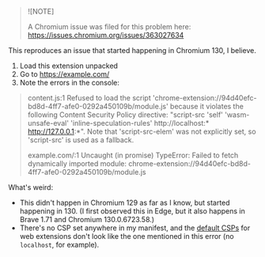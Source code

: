 > ![NOTE]
>
> A Chromium issue was filed for this problem here: https://issues.chromium.org/issues/363027634

This reproduces an issue that started happening in Chromium 130, I believe.

1. Load this extension unpacked
2. Go to https://example.com/
3. Note the errors in the console:

> content.js:1 Refused to load the script 'chrome-extension://94d40efc-bd8d-4ff7-afe0-0292a450109b/module.js' because it violates the following Content Security Policy directive: "script-src 'self' 'wasm-unsafe-eval' 'inline-speculation-rules' http://localhost:* http://127.0.0.1:*". Note that 'script-src-elem' was not explicitly set, so 'script-src' is used as a fallback.
>
> example.com/:1 Uncaught (in promise) TypeError: Failed to fetch dynamically imported module: chrome-extension://94d40efc-bd8d-4ff7-afe0-0292a450109b/module.js

What's weird:

* This didn't happen in Chromium 129 as far as I know, but started happening in 130. (I first observed this in Edge, but it also happens in Brave 1.71 and Chromium 130.0.6723.58.)
* There's no CSP set anywhere in my manifest, and the [default CSPs](https://developer.chrome.com/docs/extensions/reference/manifest/content-security-policy#default_policy) for web extensions don't look like the one mentioned in this error (no `localhost`, for example).

